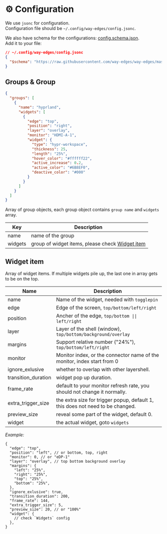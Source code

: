 # ⚙️ Configuration

We use `jsonc` for configuration.  
Configuration file should be `~/.config/way-edges/config.jsonc`.

We also have schema for the configurations: [config.schema.json](https://github.com/way-edges/way-edges/blob/master/config/defs.schema.json).  
Add it to your file:

```json
// ~/.config/way-edges/config.jsonc
{
  "$schema": "https://raw.githubusercontent.com/way-edges/way-edges/master/config/config.schema.json"
}
```

## Groups & Group

```json
{
  "groups": [
    {
      "name": "hyprland",
      "widgets": [
        {
          "edge": "top",
          "position": "right",
          "layer": "overlay",
          "monitor": "HDMI-A-1",
          "widget": {
            "type": "hypr-workspace",
            "thickness": 25,
            "length": "25%",
            "hover_color": "#ffffff22",
            "active_increase": 0.2,
            "active_color": "#6B8EF0",
            "deactive_color": "#000"
          }
        }
      ]
    }
  ]
}
```

Array of group objects, each group object contains `group name` and `widgets` array.

| Key     | Description                                                     |
| ------- | --------------------------------------------------------------- |
| name    | name of the group                                               |
| widgets | group of widget items, please check [Widget item](#widget-item) |

## Widget item

Array of widget items. If multiple widgets pile up, the last one in array gets to be on the top.

| Name                | Description                                                                    |
| ------------------- | ------------------------------------------------------------------------------ |
| name                | Name of the widget, needed with `togglepin`                                    |
| edge                | Edge of the screen, `top/bottom/left/right`                                    |
| position            | Ancher of the edge, `top/bottom \|\| left/right`                               |
| layer               | Layer of the shell (window), `top/bottom/background/overlay`                   |
| margins             | Support relative number ("24%"), `top/bottom/left/right`                       |
| monitor             | Monitor index, or the connector name of the monitor, index start from 0        |
| ignore_exlusive     | whether to overlap with other layershell.                                      |
| transition_duration | widget pop up duration.                                                        |
| frame_rate          | default to your monitor refresh rate, you should not change it normally.       |
| extra_trigger_size  | the extra size for trigger popup, default 1, this does not need to be changed. |
| preview_size        | reveal some part of the widget, default 0.                                     |
| widget              | the actual widget, goto `widgets`                                              |

_Example:_

```jsonc
{
  "edge": "top",
  "position": "left", // or bottom, top, right
  "monitor": 0, // or "eDP-1"
  "layer": "overlay", // top bottom background overlay
  "margins": {
    "left": "25%",
    "right": "25%",
    "top": "25%",
    "bottom": "25%",
  },
  "ignore_exlusive": true,
  "transition_duration": 200,
  "frame_rate": 144,
  "extra_trigger_size": 5,
  "preview_size": 20, // or "100%"
  "widget": {
    // check `Widgets` config
  },
}
```
